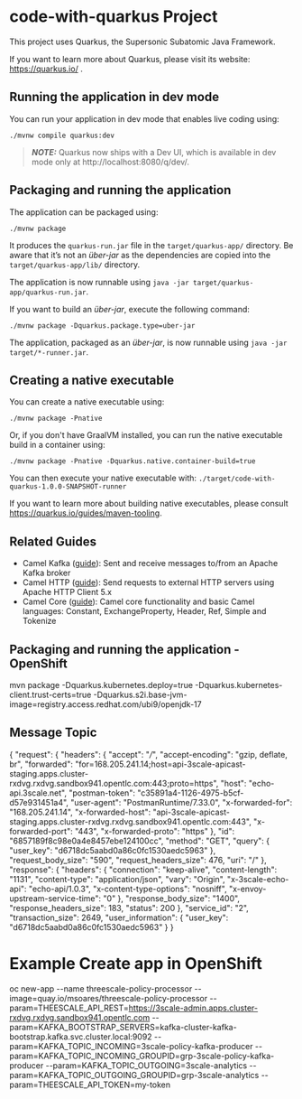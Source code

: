 # code-with-quarkus Project

This project uses Quarkus, the Supersonic Subatomic Java Framework.

If you want to learn more about Quarkus, please visit its website: https://quarkus.io/ .

## Running the application in dev mode

You can run your application in dev mode that enables live coding using:
```shell script
./mvnw compile quarkus:dev
```

> **_NOTE:_**  Quarkus now ships with a Dev UI, which is available in dev mode only at http://localhost:8080/q/dev/.

## Packaging and running the application

The application can be packaged using:
```shell script
./mvnw package
```
It produces the `quarkus-run.jar` file in the `target/quarkus-app/` directory.
Be aware that it’s not an _über-jar_ as the dependencies are copied into the `target/quarkus-app/lib/` directory.

The application is now runnable using `java -jar target/quarkus-app/quarkus-run.jar`.

If you want to build an _über-jar_, execute the following command:
```shell script
./mvnw package -Dquarkus.package.type=uber-jar
```

The application, packaged as an _über-jar_, is now runnable using `java -jar target/*-runner.jar`.

## Creating a native executable

You can create a native executable using: 
```shell script
./mvnw package -Pnative
```

Or, if you don't have GraalVM installed, you can run the native executable build in a container using: 
```shell script
./mvnw package -Pnative -Dquarkus.native.container-build=true
```

You can then execute your native executable with: `./target/code-with-quarkus-1.0.0-SNAPSHOT-runner`

If you want to learn more about building native executables, please consult https://quarkus.io/guides/maven-tooling.

## Related Guides

- Camel Kafka ([guide](https://camel.apache.org/camel-quarkus/latest/reference/extensions/kafka.html)): Sent and receive messages to/from an Apache Kafka broker
- Camel HTTP ([guide](https://camel.apache.org/camel-quarkus/latest/reference/extensions/http.html)): Send requests to external HTTP servers using Apache HTTP Client 5.x
- Camel Core ([guide](https://camel.apache.org/camel-quarkus/latest/reference/extensions/core.html)): Camel core functionality and basic Camel languages: Constant, ExchangeProperty, Header, Ref, Simple and Tokenize


## Packaging and running the application - OpenShift
mvn package -Dquarkus.kubernetes.deploy=true -Dquarkus.kubernetes-client.trust-certs=true -Dquarkus.s2i.base-jvm-image=registry.access.redhat.com/ubi9/openjdk-17

## Message Topic
{
    "request": {
        "headers": {
            "accept": "*/*",
            "accept-encoding": "gzip, deflate, br",
            "forwarded": "for=168.205.241.14;host=api-3scale-apicast-staging.apps.cluster-rxdvg.rxdvg.sandbox941.opentlc.com:443;proto=https",
            "host": "echo-api.3scale.net",
            "postman-token": "c35891a4-1126-4975-b5cf-d57e931451a4",
            "user-agent": "PostmanRuntime/7.33.0",
            "x-forwarded-for": "168.205.241.14",
            "x-forwarded-host": "api-3scale-apicast-staging.apps.cluster-rxdvg.rxdvg.sandbox941.opentlc.com:443",
            "x-forwarded-port": "443",
            "x-forwarded-proto": "https"
        },
        "id": "6857189f8c98e0a4e8457ebe124100cc",
        "method": "GET",
        "query": {
            "user_key": "d6718dc5aabd0a86c0fc1530aedc5963"
        },
        "request_body_size": "590",
        "request_headers_size": 476,
        "uri": "/"
    },
    "response": {
        "headers": {
            "connection": "keep-alive",
            "content-length": "1131",
            "content-type": "application/json",
            "vary": "Origin",
            "x-3scale-echo-api": "echo-api/1.0.3",
            "x-content-type-options": "nosniff",
            "x-envoy-upstream-service-time": "0"
        },
        "response_body_size": "1400",
        "response_headers_size": 183,
        "status": 200
    },
    "service_id": "2",
    "transaction_size": 2649,
    "user_information": {
        "user_key": "d6718dc5aabd0a86c0fc1530aedc5963"
    }
}

# Example Create app in OpenShift
oc new-app --name threescale-policy-processor --image=quay.io/msoares/threescale-policy-processor --param=THEESCALE_API_REST=https://3scale-admin.apps.cluster-rxdvg.rxdvg.sandbox941.opentlc.com --param=KAFKA_BOOTSTRAP_SERVERS=kafka-cluster-kafka-bootstrap.kafka.svc.cluster.local:9092 --param=KAFKA_TOPIC_INCOMING=3scale-policy-kafka-producer --param=KAFKA_TOPIC_INCOMING_GROUPID=grp-3scale-policy-kafka-producer --param=KAFKA_TOPIC_OUTGOING=3scale-analytics --param=KAFKA_TOPIC_OUTGOING_GROUPID=grp-3scale-analytics --param=THEESCALE_API_TOKEN=my-token
